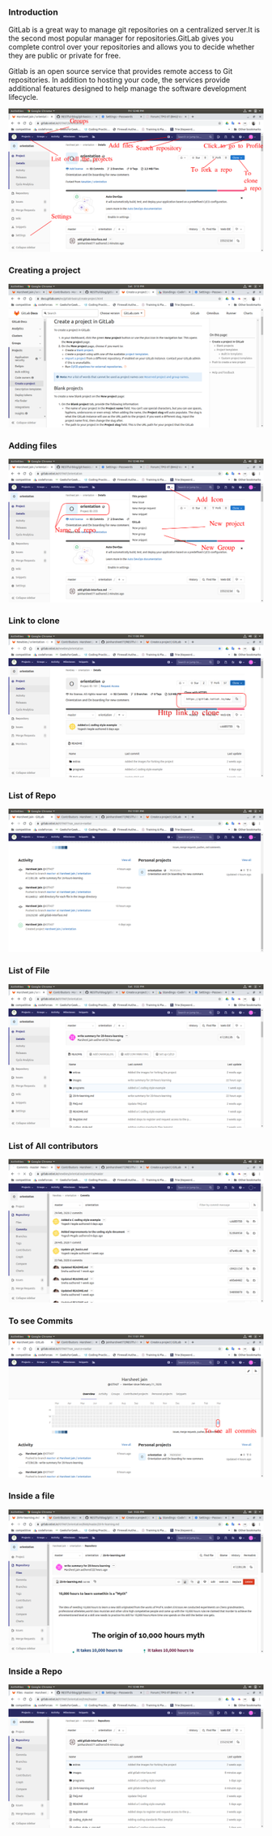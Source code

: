 ### Introduction

GitLab is a great way to manage git repositories on a centralized server.It is the second most popular manager for repositories.GitLab gives you complete control over your repositories and allows you to decide whether they are public or private for free.

Gitlab is an open source service that provides remote access to Git repositories. In addition to hosting your code, the services provide additional features designed to help manage the software development lifecycle.

![first page](images/gitlab/first_page.png)

### Creating a project

![create](images/gitlab/Creating.png)

### Adding files

![adding](images/gitlab/adding_files.png)

### Link to clone

![clone](images/gitlab/cloneLink.png)

### List of Repo

![list of repo](images/gitlab/ListRepo.png)

### List of File

![List  of file](images/gitlab/listFile.png)

### List of All contributors

![List of all contributors](images/gitlab/AllContri.png)

### To see Commits

![contri](images/gitlab/Contributions.png)

### Inside a file

![Inside a file](images/gitlab/Inside_file.png)

### Inside a Repo

![inside a repo](images/gitlab/inside_repository.png)





